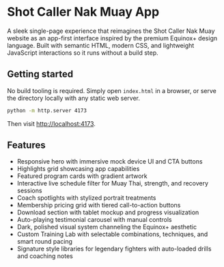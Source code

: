 # Shot Caller Nak Muay App

A sleek single-page experience that reimagines the Shot Caller Nak Muay website as an app-first interface inspired by the premium Equinox+ design language. Built with semantic HTML, modern CSS, and lightweight JavaScript interactions so it runs without a build step.

## Getting started

No build tooling is required. Simply open `index.html` in a browser, or serve the directory locally with any static web server.

```bash
python -m http.server 4173
```

Then visit [http://localhost:4173](http://localhost:4173).

## Features

- Responsive hero with immersive mock device UI and CTA buttons
- Highlights grid showcasing app capabilities
- Featured program cards with gradient artwork
- Interactive live schedule filter for Muay Thai, strength, and recovery sessions
- Coach spotlights with stylized portrait treatments
- Membership pricing grid with tiered call-to-action buttons
- Download section with tablet mockup and progress visualization
- Auto-playing testimonial carousel with manual controls
- Dark, polished visual system channeling the Equinox+ aesthetic
- Custom Training Lab with selectable combinations, techniques, and smart round pacing
- Signature style libraries for legendary fighters with auto-loaded drills and coaching notes
